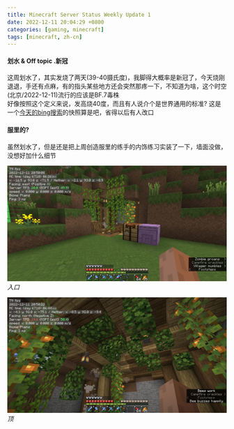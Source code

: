 ```yaml
---
title: Minecraft Server Status Weekly Update 1
date: 2022-12-11 20:04:29 +0800
categories: [gaming, minecraft]
tags: [minecraft, zh-cn]
---
```


#### 划水 & Off topic .新冠
这周划水了，其实发烧了两天(39-40摄氏度)，我脚得大概率是新冠了，今天烧刚退退，手还有点麻，有的指头某些地方还会突然那疼一下，不知道为啥，这个时空(北京/2022-12-11)流行的应该是BF.7毒株  
好像按照这个定义来说，发高烧40度，而且有人说介个是世界通用的标准?
这是一个[今天的bing搜索](</assets/archive/generic-page/新冠 发烧 40 重症 - Search.html>)的快照算是吧，省得以后有人改口  

#### 服里的?


虽然划水了，但是还是把上周创造服里的练手的内饰练习实装了一下，墙面没做，没想好加什么细节


![image](/assets/img/minecraft/2022-12-11_20.50.08.webp)
_入口_


![image](/assets/img/minecraft/2022-12-11_20.50.22.webp)
_顶_
